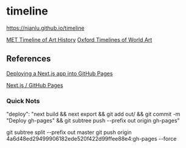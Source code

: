 # timeline

https://nianlu.github.io/timeline

[MET Timeline of Art History](https://www.metmuseum.org/toah/chronology/)
[Oxford Timelines of World Art](http://www.oxfordartonline.com/page/timelines-of-world-art)

## References
[Deploying a Next.js app into GitHub Pages](https://github.com/zeit/next.js/wiki/Deploying-a-Next.js-app-into-GitHub-Pages)

[Next.js / GitHub Pages](https://medium.com/@anotherplanet/git-tips-next-js-github-pages-2dbc9a819cb8)


### Quick Nots
"deploy": "next build && next export && git add out/ && git commit -m \"Deploy gh-pages\" && git subtree push --prefix out origin gh-pages"

git subtree split --prefix out master
git push origin 4a6d48ed29499906182ede520f422d99ffee88e4:gh-pages --force
